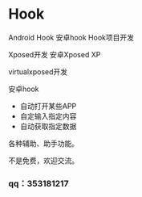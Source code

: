 # Hook
Android Hook  安卓hook  Hook项目开发

Xposed开发 安卓Xposed XP

virtualxposed开发


安卓hook

- 自动打开某些APP
- 自定输入指定内容
- 自动获取指定数据

各种辅助、助手功能。

不是免费，欢迎交流。

### qq：353181217
